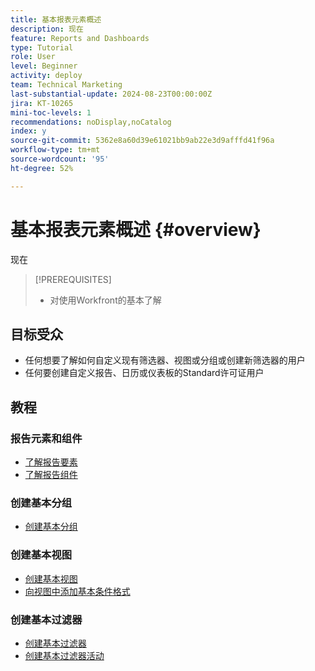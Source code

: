 ```yaml
---
title: 基本报表元素概述
description: 现在
feature: Reports and Dashboards
type: Tutorial
role: User
level: Beginner
activity: deploy
team: Technical Marketing
last-substantial-update: 2024-08-23T00:00:00Z
jira: KT-10265
mini-toc-levels: 1
recommendations: noDisplay,noCatalog
index: y
source-git-commit: 5362e8a60d39e61021bb9ab22e3d9afffd41f96a
workflow-type: tm+mt
source-wordcount: '95'
ht-degree: 52%

---
```



# 基本报表元素概述 {#overview}

现在

>[!PREREQUISITES]
>
>* 对使用Workfront的基本了解

## 目标受众

* 任何想要了解如何自定义现有筛选器、视图或分组或创建新筛选器的用户
* 任何要创建自定义报告、日历或仪表板的Standard许可证用户

## 教程

### 报告元素和组件

* [了解报告要素](/help/reporting/basic-reporting/reporting-elements.md)
* [了解报告组件](/help/reporting/basic-reporting/reporting-components.md)

### 创建基本分组

* [创建基本分组](/help/reporting/basic-reporting/create-a-basic-grouping.md)

### 创建基本视图

* [创建基本视图](/help/reporting/basic-reporting/create-a-basic-view.md)
* [向视图中添加基本条件格式](/help/reporting/basic-reporting/add-basic-conditional-formatting-to-a-view.md)

### 创建基本过滤器

* [创建基本过滤器](/help/reporting/basic-reporting/create-a-basic-filter.md)
* [创建基本过滤器活动](/help/reporting/basic-reporting/create-a-basic-filter-activity.md)

